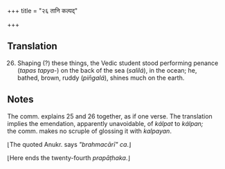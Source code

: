 +++
title = "२६ तानि कल्पद्"

+++
## Translation
26. Shaping (?) these things, the Vedic student stood performing penance  
(*tapas tapya-*) on the back of the sea (*salilá*), in the ocean; he,  
bathed, brown, ruddy (*pin̄galá*), shines much on the earth.

## Notes
The comm. explains 25 and 26 together, as if one verse. The translation  
implies the emendation, apparently unavoidable, of *kálpat* to *kálpan;*  
the comm. makes no scruple of glossing it with *kalpayan*.  
  
⌊The quoted Anukr. says *"brahmacārī" ca*.⌋  
  
⌊Here ends the twenty-fourth *prapāṭhaka*.⌋
